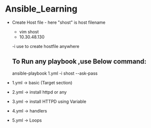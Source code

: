 # Ansible_Learning

- Create Host file - here "shost" is host filename
  - vim shost
  - 10.30.48.130
  
  -i use to create hostfile anywhere
  ## To Run any playbook ,use Below command:
  ansible-playbook  1.yml  -i shost --ask-pass
  
  
- 1.yml -> basic (Target section)
- 2.yml -> install httpd or any 
- 3.yml -> install HTTPD using Variable
- 4.yml -> handlers 
- 5.yml -> Loops
